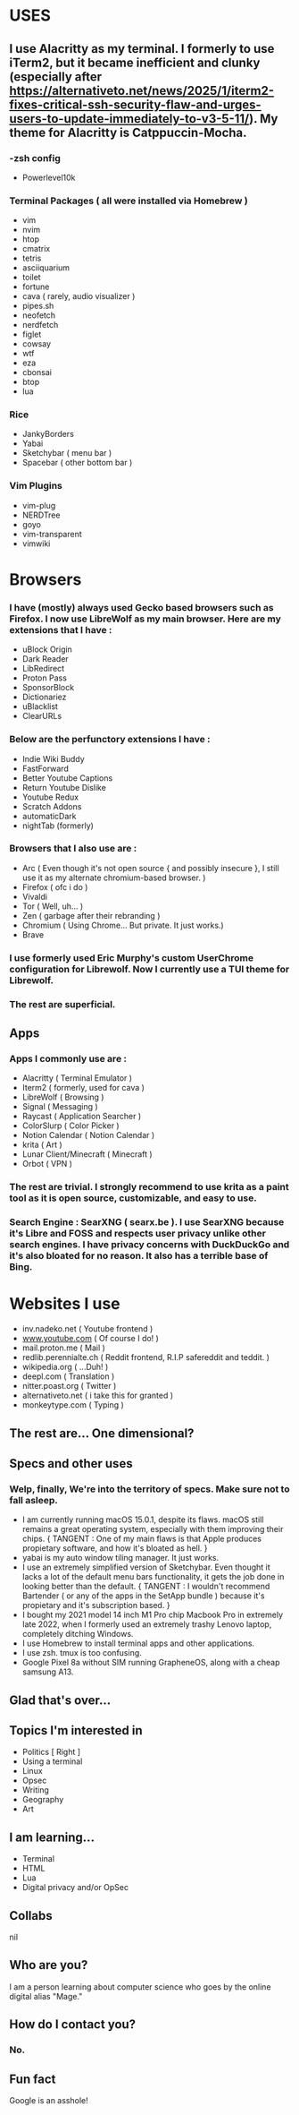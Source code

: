 # USES

## I use Alacritty as my terminal. I formerly to use iTerm2, but it became inefficient and clunky (especially after https://alternativeto.net/news/2025/1/iterm2-fixes-critical-ssh-security-flaw-and-urges-users-to-update-immediately-to-v3-5-11/). My theme for Alacritty is Catppuccin-Mocha.

### -zsh config
* Powerlevel10k

### Terminal Packages ( all were installed via Homebrew )
* vim
* nvim
* htop
* cmatrix
* tetris
* asciiquarium
* toilet
* fortune
* cava ( rarely, audio visualizer )
* pipes.sh
* neofetch
* nerdfetch
* figlet
* cowsay
* wtf
* eza
* cbonsai
* btop
* lua

### Rice
* JankyBorders
* Yabai
* Sketchybar ( menu bar )
* Spacebar ( other bottom bar )

### Vim Plugins
* vim-plug
* NERDTree
* goyo
* vim-transparent
* vimwiki

# Browsers

### I have (mostly) always used Gecko based browsers such as Firefox. I now use LibreWolf as my main browser. Here are my extensions that I have :

* uBlock Origin
* Dark Reader
* LibRedirect
* Proton Pass
* SponsorBlock
* Dictionariez
* uBlacklist
* ClearURLs

### Below are the perfunctory extensions I have : 

* Indie Wiki Buddy
* FastForward
* Better Youtube Captions
* Return Youtube Dislike
* Youtube Redux
* Scratch Addons
* automaticDark
* nightTab (formerly)
  
### Browsers that I also use are :

* Arc ( Even though it's not open source { and possibly insecure }, I still use it as my alternate chromium-based browser. )
* Firefox ( ofc i do )
* Vivaldi
* Tor ( Well, uh... )
* Zen ( garbage after their rebranding )
* Chromium ( Using Chrome... But private. It just works.)
* Brave

### I use formerly used Eric Murphy's custom UserChrome configuration for Librewolf. Now I currently use a TUI theme for Librewolf.

### The rest are superficial.

## Apps

### Apps I commonly use are :
* Alacritty ( Terminal Emulator )
* Iterm2 ( formerly, used for cava )
* LibreWolf ( Browsing )
* Signal ( Messaging )
* Raycast ( Application Searcher )
* ColorSlurp ( Color Picker )
* Notion Calendar ( Notion Calendar )
* krita ( Art )
* Lunar Client/Minecraft ( Minecraft )
* Orbot ( VPN )

### The rest are trivial. I strongly recommend to use krita as a paint tool as it is open source, customizable, and easy to use.

### Search Engine : SearXNG ( searx.be ). I use SearXNG because it's Libre and FOSS and respects user privacy unlike other search engines. I have privacy concerns with DuckDuckGo and it's also bloated for no reason. It also has a terrible base of Bing.

# Websites I use
* inv.nadeko.net ( Youtube frontend )
* www.youtube.com ( Of course I do! )
* mail.proton.me ( Mail )
* redlib.perennialte.ch ( Reddit frontend, R.I.P safereddit and teddit. )
* wikipedia.org ( ...Duh! )
* deepl.com ( Translation )
* nitter.poast.org ( Twitter )
* alternativeto.net ( i take this for granted )
* monkeytype.com ( Typing )
  
## The rest are... One dimensional?

## Specs and other uses
### Welp, finally, We're into the territory of specs. Make sure not to fall asleep.
* I am currently running macOS 15.0.1, despite its flaws. macOS still remains a great operating system, especially with them improving their chips. { TANGENT : One of my main flaws is that Apple produces propietary software, and how it's bloated as hell. }
* yabai is my auto window tiling manager. It just works.
* I use an extremely simplified version of Sketchybar. Even thought it lacks a lot of the default menu bars functionality, it gets the job done in looking better than the default. { TANGENT : I wouldn't recommend Bartender ( or any of the apps in the SetApp bundle ) because it's propietary and it's subscription based. }
* I bought my 2021 model 14 inch M1 Pro chip Macbook Pro in extremely late 2022, when I formerly used an extremely trashy Lenovo laptop, completely ditching Windows.
* I use Homebrew to install terminal apps and other applications.
* I use zsh. tmux is too confusing.
* Google Pixel 8a without SIM running GrapheneOS, along with a cheap samsung A13.
## Glad that's over...





## Topics I'm interested in
* Politics [ Right ] 
* Using a terminal
* Linux
* Opsec
* Writing
* Geography
* Art

## I am learning...
* Terminal
* HTML
* Lua
* Digital privacy and/or OpSec

## Collabs
nil

## Who are you?
I am a person learning about computer science who goes by the online digital alias "Mage."

## How do I contact you?
### No.

## Fun fact
Google is an asshole!

